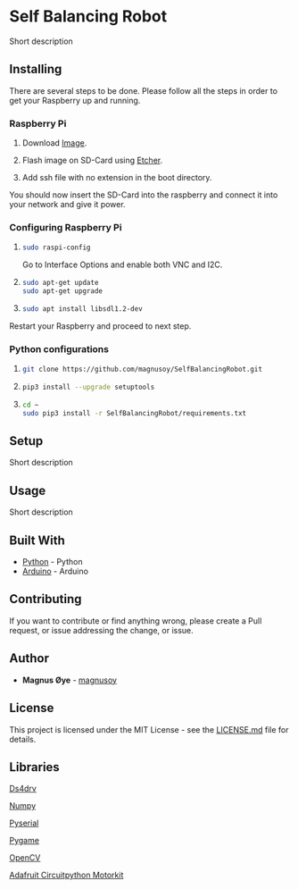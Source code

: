 # Self Balancing Robot

Short description

## Installing

There are several steps to be done. Please follow all the steps in order to get your Raspberry up and running.

### Raspberry Pi

 1. Download [Image](https://www.raspberrypi.org/downloads/raspbian/).

 2. Flash image on SD-Card using [Etcher](https://www.balena.io/etcher/).

 3. Add ssh file with no extension in the boot directory.

You should now insert the SD-Card into the raspberry and connect it into your network and give it power.

### Configuring Raspberry Pi

1. ```bash
   sudo raspi-config
   ```
   Go to Interface Options and enable both VNC and I2C.

2. ```bash
   sudo apt-get update
   sudo apt-get upgrade
   ```

3. ```bash
   sudo apt install libsdl1.2-dev
   ```

Restart your Raspberry and proceed to next step.

### Python configurations

1. ```bash
   git clone https://github.com/magnusoy/SelfBalancingRobot.git
   ```

2. ```bash
   pip3 install --upgrade setuptools
   ```

3. ```bash
   cd ~
   sudo pip3 install -r SelfBalancingRobot/requirements.txt   
   ```

## Setup

Short description

## Usage

Short description

## Built With

* [Python](https://www.python.org/) - Python
* [Arduino](https://www.arduino.cc/) - Arduino

## Contributing

If you want to contribute or find anything wrong, please create a Pull request, or issue addressing the change, or issue.

## Author

* **Magnus Øye** - [magnusoy](https://github.com/magnusoy)

## License

This project is licensed under the MIT License - see the [LICENSE.md](https://github.com/magnusoy/SelfBalancingRobot/blob/master/LICENSE) file for details.

## Libraries

[Ds4drv](https://github.com/chrippa/ds4drv)

[Numpy](http://www.numpy.org/)

[Pyserial](https://pythonhosted.org/pyserial/)

[Pygame](https://www.pygame.org/news)

[OpenCV](https://opencv-python-tutroals.readthedocs.io/en/latest/py_tutorials/py_tutorials.html)

[Adafruit Circuitpython Motorkit](https://learn.adafruit.com/adafruit-motor-shield-v2-for-arduino/python-circuitpython)
